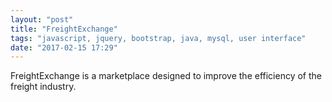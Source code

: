 ```yaml
---
layout: "post"
title: "FreightExchange"
tags: "javascript, jquery, bootstrap, java, mysql, user interface"
date: "2017-02-15 17:29"
---
```


FreightExchange is a marketplace designed to improve the efficiency of the freight industry.
